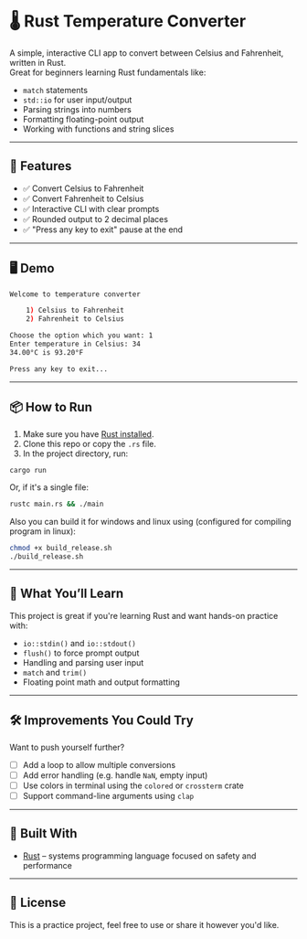 # 🌡️ Rust Temperature Converter

A simple, interactive CLI app to convert between Celsius and Fahrenheit, written in Rust.  
Great for beginners learning Rust fundamentals like:

- `match` statements
- `std::io` for user input/output
- Parsing strings into numbers
- Formatting floating-point output
- Working with functions and string slices

---

## 🚀 Features

- ✅ Convert Celsius to Fahrenheit
- ✅ Convert Fahrenheit to Celsius
- ✅ Interactive CLI with clear prompts
- ✅ Rounded output to 2 decimal places
- ✅ "Press any key to exit" pause at the end

---

## 🖥️ Demo

```bash
Welcome to temperature converter

    1) Celsius to Fahrenheit
    2) Fahrenheit to Celsius

Choose the option which you want: 1
Enter temperature in Celsius: 34
34.00°C is 93.20°F

Press any key to exit...
```

---

## 📦 How to Run

1. Make sure you have [Rust installed](https://www.rust-lang.org/tools/install).
2. Clone this repo or copy the `.rs` file.
3. In the project directory, run:

```bash
cargo run
```

Or, if it's a single file:

```bash
rustc main.rs && ./main
```

Also you can build it for windows and linux using (configured for compiling program in linux):

```bash
chmod +x build_release.sh
./build_release.sh
```

---

## 🧠 What You’ll Learn

This project is great if you're learning Rust and want hands-on practice with:

* `io::stdin()` and `io::stdout()`
* `flush()` to force prompt output
* Handling and parsing user input
* `match` and `trim()`
* Floating point math and output formatting

---

## 🛠️ Improvements You Could Try

Want to push yourself further?

* [ ] Add a loop to allow multiple conversions
* [ ] Add error handling (e.g. handle `NaN`, empty input)
* [ ] Use colors in terminal using the `colored` or `crossterm` crate
* [ ] Support command-line arguments using `clap`

---

## 🦀 Built With

* [Rust](https://www.rust-lang.org/) – systems programming language focused on safety and performance

---

## 📄 License

This is a practice project, feel free to use or share it however you'd like.
